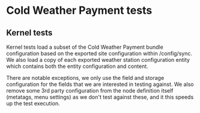 # Cold Weather Payment tests

## Kernel tests
Kernel tests load a subset of the Cold Weather Payment bundle configuration based on the exported site configuration
within /config/sync. We also load a copy of each exported weather station configuration entity which contains both the
entity configuration and content.

There are notable exceptions, we only use the field and storage configuration for the fields that we are interested in
testing against. We also remove some 3rd party configuration from the node definition itself (metatags, menu
settings) as we don't test against these, and it this speeds up the test execution.
